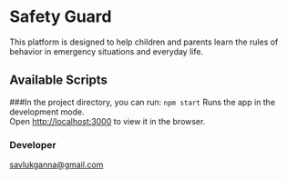 # Safety Guard

This platform is designed to help children and parents learn the rules of behavior in emergency situations and everyday life.

## Available Scripts
###In the project directory, you can run:
`npm start`
Runs the app in the development mode.\
Open [http://localhost:3000](http://localhost:3000) to view it in the browser.

### Developer
savlukganna@gmail.com
